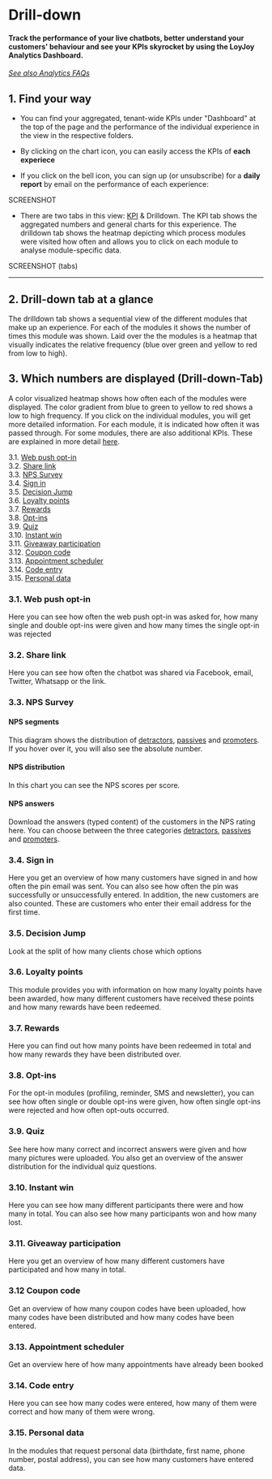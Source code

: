 # Drill-down

#### Track the performance of your live chatbots, better understand your customers' behaviour and see your KPIs skyrocket by using the LoyJoy Analytics Dashboard.

[*See also Analytics FAQs*](/faq/analytics/analytics.md)

## 1. Find your way

+ You can find your aggregated, tenant-wide KPIs under "Dashboard" at the top of the page and the performance of the individual experience in the view in the respective folders. <br>

+ By clicking on the chart icon, you can easily access the KPIs of **each experiece** <br>

+ If you click on the bell icon, you can sign up (or unsubscribe) for a **daily report** by email on the performance of each experience:

SCREENSHOT

+ There are two tabs in this view: [KPI](/analytics/kpi/kpi.md) & Drilldown. The KPI tab shows the aggregated numbers and general charts for this experience. The drilldown tab shows the heatmap depicting which process modules were visited how often and allows you to click on each module to analyse module-specific data.

SCREENSHOT (tabs)
_____________________

## 2. Drill-down tab at a glance

The drilldown tab shows a sequential view of the different modules that make up an experience. For each of the modules it shows the number of times this module was shown. Laid over the the modules is a heatmap that visually indicates the relative frequency (blue over green and yellow to red from low to high).

## 3. Which numbers are displayed (Drill-down-Tab)

A color visualized heatmap shows how often each of the modules were displayed. The color gradient from blue to green to yellow to red shows a low to high 
frequency.
If you click on the individual modules, you will get more detailed information. For each module, it is indicated how often it was passed through. For some 
modules, there are also additional KPIs. These are explained in more detail [here](#51-web-push-opt-in).

3.1. [Web push opt-in](#31-web-push-opt-in)</br>
3.2. [Share link](#32-share-link)</br>
3.3. [NPS Survey](#33-nps-survey)</br>
3.4. [Sign in](#34-sign-in)</br>
3.5. [Decision Jump](#35-decision-jump)</br>
3.6. [Loyalty points](#36-loyalty-points)</br>
3.7. [Rewards](#37-rewards)</br>
3.8. [Opt-ins](#38-opt-ins)</br>
3.9. [Quiz](#39-quiz)</br>
3.10. [Instant win](#310-instant-win)</br>
3.11. [Giveaway participation](#311-giveaway-participation)</br>
3.12. [Coupon code](#312-coupon-code)</br>
3.13. [Appointment scheduler](#313-appointment-scheduler)</br>
3.14. [Code entry](#314-code-entry)</br>
3.15. [Personal data](#315-personal-data)</br>


### 3.1. Web push opt-in
Here you can see how often the web push opt-in was asked for, how many single and double opt-ins were given and how many times the single opt-in was rejected

### 3.2. Share link
Here you can see how often the chatbot was shared via Facebook, email, Twitter, Whatsapp or the link.

### 3.3. NPS Survey

#### NPS segments
This diagram shows the distribution of [detractors](/analytics/kpi/kpi.md#detractors), [passives](/analytics/kpi/kpi.md#passives) and [promoters](/analytics/kpi/kpi.md#promoters). If you hover over it, you will also see the 
absolute number.

#### NPS distribution
In this chart you can see the NPS scores per score.

#### NPS answers
Download the answers (typed content) of the customers in the NPS rating here. You can choose between the three categories [detractors](/analytics/kpi/kpi.md#detractors), 
[passives](/analytics/kpi/kpi.md#passives) and [promoters](/analytics/kpi/kpi.md#promoters).

### 3.4. Sign in
Here you get an overview of how many customers have signed in and how often the pin email was sent. You can also see how often the pin was successfully or 
unsuccessfully entered. In addition, the new customers are also counted. These are customers who enter their email address for the first time.

### 3.5. Decision Jump
Look at the split of how many clients chose which options

### 3.6. Loyalty points
This module provides you with information on how many loyalty points have been awarded, how many different customers have received these points and how many 
rewards have been redeemed.

### 3.7. Rewards
Here you can find out how many points have been redeemed in total and how many rewards they have been distributed over.

### 3.8. Opt-ins
For the opt-in modules (profiling, reminder, SMS and newsletter), you can see how often single or double opt-ins were given, how often single opt-ins were 
rejected and how often opt-outs occurred.

### 3.9. Quiz
See here how many correct and incorrect answers were given and how many pictures were uploaded. You also get an overview of the answer distribution for the 
individual quiz questions.

### 3.10. Instant win
Here you can see how many different participants there were and how many in total. You can also see how many participants won and how many lost.

### 3.11. Giveaway participation
Here you get an overview of how many different customers have participated and how many in total.

### 3.12 Coupon code
Get an overview of how many coupon codes have been uploaded, how many codes have been distributed and how many codes have been entered.

### 3.13. Appointment scheduler
Get an overview here of how many appointments have already been booked

### 3.14. Code entry
Here you can see how many codes were entered, how many of them were correct and how many of them were wrong.

### 3.15. Personal data
In the modules that request personal data (birthdate, first name, phone number, postal address), you can see how many customers have entered data.






